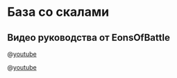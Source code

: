 # База со скалами

## Видео руководства от EonsOfBattle

@[youtube](https://youtu.be/HeV7Pc0TBho?si=wcnhcfJeOHvOtf4V)

@[youtube](https://youtu.be/goJbGDiyLXA?si=e9iQxN5GJ5fWbLqC)
